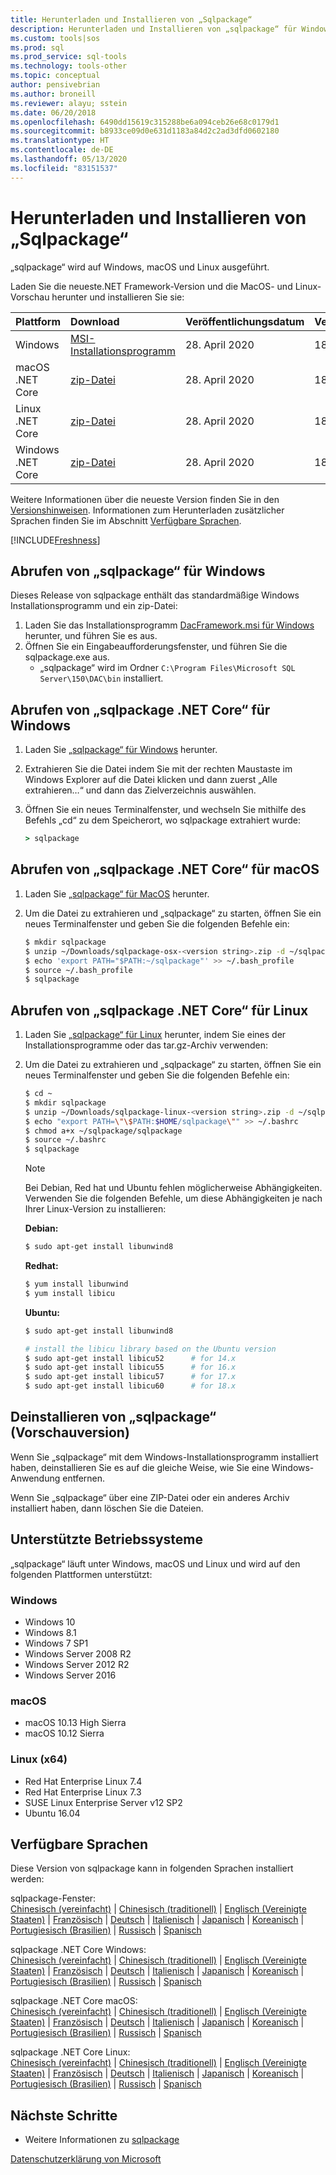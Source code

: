 ```yaml
---
title: Herunterladen und Installieren von „Sqlpackage“
description: Herunterladen und Installieren von „sqlpackage“ für Windows, MacOS oder Linux
ms.custom: tools|sos
ms.prod: sql
ms.prod_service: sql-tools
ms.technology: tools-other
ms.topic: conceptual
author: pensivebrian
ms.author: broneill
ms.reviewer: alayu; sstein
ms.date: 06/20/2018
ms.openlocfilehash: 6490dd15619c315288be6a094ceb26e68c0179d1
ms.sourcegitcommit: b8933ce09d0e631d1183a84d2c2ad3dfd0602180
ms.translationtype: HT
ms.contentlocale: de-DE
ms.lasthandoff: 05/13/2020
ms.locfileid: "83151537"
---
```

# <a name="download-and-install-sqlpackage"></a>Herunterladen und Installieren von „Sqlpackage“

„sqlpackage“ wird auf Windows, macOS und Linux ausgeführt.

Laden Sie die neueste.NET Framework-Version und die MacOS- und Linux-Vorschau herunter und installieren Sie sie:

|Plattform|Download|Veröffentlichungsdatum|Version|Entwickeln
|:---|:---|:---|:---|:---|
|Windows|[MSI-Installationsprogramm](https://go.microsoft.com/fwlink/?linkid=2128142)|28. April 2020|18.5|15.0.4769.1|
|macOS .NET Core |[zip-Datei](https://go.microsoft.com/fwlink/?linkid=2128145)|28. April 2020| 18.5|15.0.4769.1|
|Linux .NET Core |[zip-Datei](https://go.microsoft.com/fwlink/?linkid=2128144)|28. April 2020| 18.5|15.0.4769.1|
|Windows .NET Core |[zip-Datei](https://go.microsoft.com/fwlink/?linkid=2128143)|28. April 2020| 18.5|15.0.4769.1|

Weitere Informationen über die neueste Version finden Sie in den [Versionshinweisen](release-notes-sqlpackage.md). Informationen zum Herunterladen zusätzlicher Sprachen finden Sie im Abschnitt [Verfügbare Sprachen](#available-languages).

[!INCLUDE[Freshness](../includes/paragraph-content/fresh-note-steps-feedback.md)]

## <a name="get-sqlpackage-for-windows"></a>Abrufen von „sqlpackage“ für Windows

Dieses Release von sqlpackage enthält das standardmäßige Windows Installationsprogramm und ein zip-Datei: 

1. Laden Sie das Installationsprogramm [DacFramework.msi für Windows](https://go.microsoft.com/fwlink/?linkid=2128142) herunter, und führen Sie es aus.
2. Öffnen Sie ein Eingabeaufforderungsfenster, und führen Sie die sqlpackage.exe aus.
    - „sqlpackage“ wird im Ordner ```C:\Program Files\Microsoft SQL Server\150\DAC\bin``` installiert.

## <a name="get-sqlpackage-net-core-for-windows"></a>Abrufen von „sqlpackage .NET Core“ für Windows

1. Laden Sie [„sqlpackage“ für Windows](https://go.microsoft.com/fwlink/?linkid=2128143) herunter.
2. Extrahieren Sie die Datei indem Sie mit der rechten Maustaste im Windows Explorer auf die Datei klicken und dann zuerst „Alle extrahieren…“ und dann das Zielverzeichnis auswählen.
3. Öffnen Sie ein neues Terminalfenster, und wechseln Sie mithilfe des Befehls „cd“ zu dem Speicherort, wo sqlpackage extrahiert wurde:

   ```cmd
   > sqlpackage
   ```

## <a name="get-sqlpackage-net-core-for-macos"></a>Abrufen von „sqlpackage .NET Core“ für macOS

1. Laden Sie [„sqlpackage“ für MacOS](https://go.microsoft.com/fwlink/?linkid=2128145) herunter.
2. Um die Datei zu extrahieren und „sqlpackage“ zu starten, öffnen Sie ein neues Terminalfenster und geben Sie die folgenden Befehle ein:

   ```bash
   $ mkdir sqlpackage
   $ unzip ~/Downloads/sqlpackage-osx-<version string>.zip -d ~/sqlpackage 
   $ echo 'export PATH="$PATH:~/sqlpackage"' >> ~/.bash_profile
   $ source ~/.bash_profile
   $ sqlpackage
   ```

## <a name="get-sqlpackage-net-core-for-linux"></a>Abrufen von „sqlpackage .NET Core“ für Linux

1. Laden Sie [„sqlpackage“ für Linux](https://go.microsoft.com/fwlink/?linkid=2128144) herunter, indem Sie eines der Installationsprogramme oder das tar.gz-Archiv verwenden:
2. Um die Datei zu extrahieren und „sqlpackage“ zu starten, öffnen Sie ein neues Terminalfenster und geben Sie die folgenden Befehle ein:

   ```bash
   $ cd ~
   $ mkdir sqlpackage
   $ unzip ~/Downloads/sqlpackage-linux-<version string>.zip -d ~/sqlpackage 
   $ echo "export PATH=\"\$PATH:$HOME/sqlpackage\"" >> ~/.bashrc
   $ chmod a+x ~/sqlpackage/sqlpackage
   $ source ~/.bashrc
   $ sqlpackage
   ```

   > [!NOTE]
   > Bei Debian, Red hat und Ubuntu fehlen möglicherweise Abhängigkeiten. Verwenden Sie die folgenden Befehle, um diese Abhängigkeiten je nach Ihrer Linux-Version zu installieren:

   **Debian:**

   ```bash
   $ sudo apt-get install libunwind8
   ```

   **Redhat:**

   ```bash
   $ yum install libunwind
   $ yum install libicu
   ```

   **Ubuntu:**

   ```bash
   $ sudo apt-get install libunwind8

   # install the libicu library based on the Ubuntu version
   $ sudo apt-get install libicu52      # for 14.x
   $ sudo apt-get install libicu55      # for 16.x
   $ sudo apt-get install libicu57      # for 17.x
   $ sudo apt-get install libicu60      # for 18.x
   ```

## <a name="uninstall-sqlpackage-preview"></a>Deinstallieren von „sqlpackage“ (Vorschauversion)

Wenn Sie „sqlpackage“ mit dem Windows-Installationsprogramm installiert haben, deinstallieren Sie es auf die gleiche Weise, wie Sie eine Windows-Anwendung entfernen.

Wenn Sie „sqlpackage“ über eine ZIP-Datei oder ein anderes Archiv installiert haben, dann löschen Sie die Dateien.

## <a name="supported-operating-systems"></a>Unterstützte Betriebssysteme

„sqlpackage“ läuft unter Windows, macOS und Linux und wird auf den folgenden Plattformen unterstützt:

### <a name="windows"></a>Windows

- Windows 10
- Windows 8.1
- Windows 7 SP1
- Windows Server 2008 R2
- Windows Server 2012 R2
- Windows Server 2016

### <a name="macos"></a>macOS

- macOS 10.13 High Sierra
- macOS 10.12 Sierra

### <a name="linux-x64"></a>Linux (x64)

- Red Hat Enterprise Linux 7.4
- Red Hat Enterprise Linux 7.3
- SUSE Linux Enterprise Server v12 SP2
- Ubuntu 16.04

## <a name="available-languages"></a>Verfügbare Sprachen

Diese Version von sqlpackage kann in folgenden Sprachen installiert werden:

sqlpackage-Fenster:  
[Chinesisch (vereinfacht)](https://go.microsoft.com/fwlink/?linkid=2128142&clcid=0x804) | [Chinesisch (traditionell)](https://go.microsoft.com/fwlink/?linkid=2128142&clcid=0x404) | [Englisch (Vereinigte Staaten)](https://go.microsoft.com/fwlink/?linkid=2128142&clcid=0x409) | [Französisch](https://go.microsoft.com/fwlink/?linkid=2128142&clcid=0x40c) | [Deutsch](https://go.microsoft.com/fwlink/?linkid=2128142&clcid=0x407) | [Italienisch](https://go.microsoft.com/fwlink/?linkid=2128142&clcid=0x410) | [Japanisch](https://go.microsoft.com/fwlink/?linkid=2128142&clcid=0x411) | [Koreanisch](https://go.microsoft.com/fwlink/?linkid=2128142&clcid=0x412) | [Portugiesisch (Brasilien)](https://go.microsoft.com/fwlink/?linkid=2128142&clcid=0x416) | [Russisch](https://go.microsoft.com/fwlink/?linkid=2128142&clcid=0x419) | [Spanisch](https://go.microsoft.com/fwlink/?linkid=2128142&clcid=0x40a)

sqlpackage .NET Core Windows:  
[Chinesisch (vereinfacht)](https://go.microsoft.com/fwlink/?linkid=2128143&clcid=0x804) | [Chinesisch (traditionell)](https://go.microsoft.com/fwlink/?linkid=2128143&clcid=0x404) | [Englisch (Vereinigte Staaten)](https://go.microsoft.com/fwlink/?linkid=2128143&clcid=0x409) | [Französisch](https://go.microsoft.com/fwlink/?linkid=2128143&clcid=0x40c) | [Deutsch](https://go.microsoft.com/fwlink/?linkid=2128143&clcid=0x407) | [Italienisch](https://go.microsoft.com/fwlink/?linkid=2128143&clcid=0x410) | [Japanisch](https://go.microsoft.com/fwlink/?linkid=2128143&clcid=0x411) | [Koreanisch](https://go.microsoft.com/fwlink/?linkid=2128143&clcid=0x412) | [Portugiesisch (Brasilien)](https://go.microsoft.com/fwlink/?linkid=2128143&clcid=0x416) | [Russisch](https://go.microsoft.com/fwlink/?linkid=2128143&clcid=0x419) | [Spanisch](https://go.microsoft.com/fwlink/?linkid=2128143&clcid=0x40a)

sqlpackage .NET Core macOS:  
[Chinesisch (vereinfacht)](https://go.microsoft.com/fwlink/?linkid=2128145&clcid=0x804) | [Chinesisch (traditionell)](https://go.microsoft.com/fwlink/?linkid=2128145&clcid=0x404) | [Englisch (Vereinigte Staaten)](https://go.microsoft.com/fwlink/?linkid=2128145&clcid=0x409) | [Französisch](https://go.microsoft.com/fwlink/?linkid=2128145&clcid=0x40c) | [Deutsch](https://go.microsoft.com/fwlink/?linkid=2128145&clcid=0x407) | [Italienisch](https://go.microsoft.com/fwlink/?linkid=2128145&clcid=0x410) | [Japanisch](https://go.microsoft.com/fwlink/?linkid=2128145&clcid=0x411) | [Koreanisch](https://go.microsoft.com/fwlink/?linkid=2128145&clcid=0x412) | [Portugiesisch (Brasilien)](https://go.microsoft.com/fwlink/?linkid=2128145&clcid=0x416) | [Russisch](https://go.microsoft.com/fwlink/?linkid=2128145&clcid=0x419) | [Spanisch](https://go.microsoft.com/fwlink/?linkid=2128145&clcid=0x40a)

sqlpackage .NET Core Linux:  
[Chinesisch (vereinfacht)](https://go.microsoft.com/fwlink/?linkid=2128144&clcid=0x804) | [Chinesisch (traditionell)](https://go.microsoft.com/fwlink/?linkid=2128144&clcid=0x404) | [Englisch (Vereinigte Staaten)](https://go.microsoft.com/fwlink/?linkid=2128144&clcid=0x409) | [Französisch](https://go.microsoft.com/fwlink/?linkid=2128144&clcid=0x40c) | [Deutsch](https://go.microsoft.com/fwlink/?linkid=2128144&clcid=0x407) | [Italienisch](https://go.microsoft.com/fwlink/?linkid=2128144&clcid=0x410) | [Japanisch](https://go.microsoft.com/fwlink/?linkid=2128144&clcid=0x411) | [Koreanisch](https://go.microsoft.com/fwlink/?linkid=2128144&clcid=0x412) | [Portugiesisch (Brasilien)](https://go.microsoft.com/fwlink/?linkid=2128144&clcid=0x416) | [Russisch](https://go.microsoft.com/fwlink/?linkid=2128144&clcid=0x419) | [Spanisch](https://go.microsoft.com/fwlink/?linkid=2128144&clcid=0x40a)

## <a name="next-steps"></a>Nächste Schritte

- Weitere Informationen zu [sqlpackage](sqlpackage.md)

[Datenschutzerklärung von Microsoft](https://go.microsoft.com/fwlink/?LinkId=521839)
